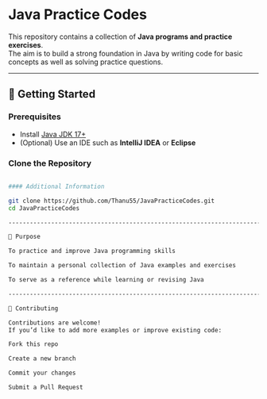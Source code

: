 # Java Practice Codes

This repository contains a collection of **Java programs and practice exercises**.  
The aim is to build a strong foundation in Java by writing code for basic concepts as well as solving practice questions.

---

## 🚀 Getting Started

### Prerequisites
- Install [Java JDK 17+](https://www.oracle.com/java/technologies/downloads/)
- (Optional) Use an IDE such as **IntelliJ IDEA** or **Eclipse**

### Clone the Repository
```bash

#### Additional Information

git clone https://github.com/Thanu55/JavaPracticeCodes.git
cd JavaPracticeCodes

--------------------------------------------------------------------------------------------

🎯 Purpose

To practice and improve Java programming skills

To maintain a personal collection of Java examples and exercises

To serve as a reference while learning or revising Java

--------------------------------------------------------------------------------------------

🤝 Contributing

Contributions are welcome!
If you’d like to add more examples or improve existing code:

Fork this repo

Create a new branch

Commit your changes

Submit a Pull Request